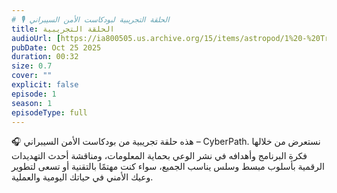 ```yaml
---
# 🎙️ الحلقة التجريبية لبودكاست الأمن السيبراني
title: الحلقة التجريبية
audioUrl: [https://ia800505.us.archive.org/15/items/astropod/1%20-%20Trailer%20with%20BG%20%28enhanced%29.ogg](https://www.bensound.com/royalty-free-music/calm?utm_source=chatgpt.com)
pubDate: Oct 25 2025
duration: 00:32
size: 0.7
cover: ""
explicit: false
episode: 1
season: 1
episodeType: full
---
```


🎧 هذه حلقة تجريبية من بودكاست الأمن السيبراني – CyberPath.
نستعرض من خلالها فكرة البرنامج وأهدافه في نشر الوعي بحماية المعلومات،
ومناقشة أحدث التهديدات الرقمية بأسلوب مبسط وسلس يناسب الجميع،
سواء كنت مهتمًا بالتقنية أو تسعى لتطوير وعيك الأمني في حياتك اليومية والعملية.
